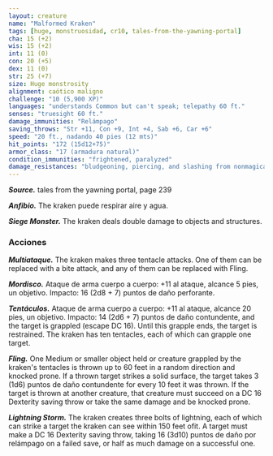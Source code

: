 ```yaml
---
layout: creature
name: "Malformed Kraken"
tags: [huge, monstruosidad, cr10, tales-from-the-yawning-portal]
cha: 15 (+2)
wis: 15 (+2)
int: 11 (0)
con: 20 (+5)
dex: 11 (0)
str: 25 (+7)
size: Huge monstrosity
alignment: caótico maligno
challenge: "10 (5,900 XP)"
languages: "understands Common but can't speak; telepathy 60 ft."
senses: "truesight 60 ft."
damage_immunities: "Relámpago"
saving_throws: "Str +11, Con +9, Int +4, Sab +6, Car +6"
speed: "20 ft., nadando 40 pies (12 mts)"
hit_points: "172 (15d12+75)"
armor_class: "17 (armadura natural)"
condition_immunities: "frightened, paralyzed"
damage_resistances: "bludgeoning, piercing, and slashing from nonmagical attacks"
---
```


***Source.*** tales from the yawning portal,  page 239

***Anfibio.*** The kraken puede respirar aire y agua.

***Siege Monster.*** The kraken deals double damage to objects and structures.

### Acciones

***Multiataque.*** The kraken makes three tentacle attacks. One of them can be replaced with a bite attack, and any of them can be replaced with Fling.

***Mordisco.*** Ataque de arma cuerpo a cuerpo: +11 al ataque, alcance 5 pies, un objetivo. Impacto: 16 (2d8 + 7) puntos de daño perforante.

***Tentáculos.*** Ataque de arma cuerpo a cuerpo: +11 al ataque, alcance 20 pies, un objetivo. Impacto: 14 (2d6 + 7) puntos de daño contundente, and the target is grappled (escape DC 16). Until this grapple ends, the target is restrained. The kraken has ten tentacles, each of which can grapple one target.

***Fling.*** One Medium or smaller object held or creature grappled by the kraken's tentacles is thrown up to 60 feet in a random direction and knocked prone. If a thrown target strikes a solid surface, the target takes 3 (1d6) puntos de daño contundente for every 10 feet it was thrown. If the target is thrown at another creature, that creature must succeed on a DC 16 Dexterity saving throw or take the same damage and be knocked prone.

***Lightning Storm.*** The kraken creates three bolts of lightning, each of which can strike a target the kraken can see within 150 feet ofit. A target must make a DC 16 Dexterity saving throw, taking 16 (3d10) puntos de daño por relámpago on a failed save, or half as much damage on a successful one.